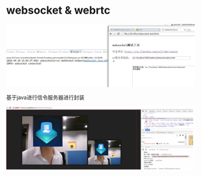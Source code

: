# websocket & webrtc
<img src="websocketserver/wstest.jpg">

基于java进行信令服务器进行封装

<img src="websocketserver/rtctest.png">

